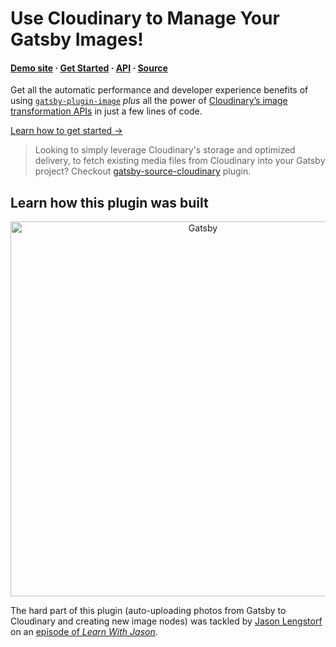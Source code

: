# Use Cloudinary to Manage Your Gatsby Images!

#### [Demo site](https://gatsby-transformer-cloudinary.netlify.com/) · [Get Started](https://www.npmjs.com/package/gatsby-transformer-cloudinary#install) · [API](https://www.npmjs.com/package/gatsby-transformer-cloudinary#api) · [Source](https://github.com/cloudinary-devs/gatsby-transformer-cloudinary/tree/master/packages/gatsby-transformer-cloudinary)

Get all the automatic performance and developer experience benefits of using [`gatsby-plugin-image`](https://www.gatsbyjs.com/plugins/gatsby-plugin-image) _plus_ all the power of [Cloudinary’s image transformation APIs](https://cloudinary.com/documentation/image_transformation_reference) in just a few lines of code.

[Learn how to get started &rarr;](https://www.npmjs.com/package/gatsby-transformer-cloudinary#install)

> Looking to simply leverage Cloudinary's storage and optimized delivery, to fetch existing media files from Cloudinary into your Gatsby project? Checkout [gatsby-source-cloudinary](https://www.npmjs.com/package/gatsby-source-cloudinary) plugin.

## Learn how this plugin was built

<p align="center">
  <a href="https://www.learnwithjason.dev/build-a-gatsby-transformer-plugin-for-cloudinary">
    <img alt="Gatsby" src="https://res.cloudinary.com/jlengstorf/image/upload/w_600,q_auto,f_auto/v1569431615/gatsby-cloudinary/video-screenshot.png" width="600" style="max-width: 100%" />
  </a>
</p>

The hard part of this plugin (auto-uploading photos from Gatsby to Cloudinary and creating new image nodes) was tackled by [Jason Lengstorf](https://lengstorf.com) on an [episode of _Learn With Jason_](https://www.learnwithjason.dev/build-a-gatsby-transformer-plugin-for-cloudinary).

